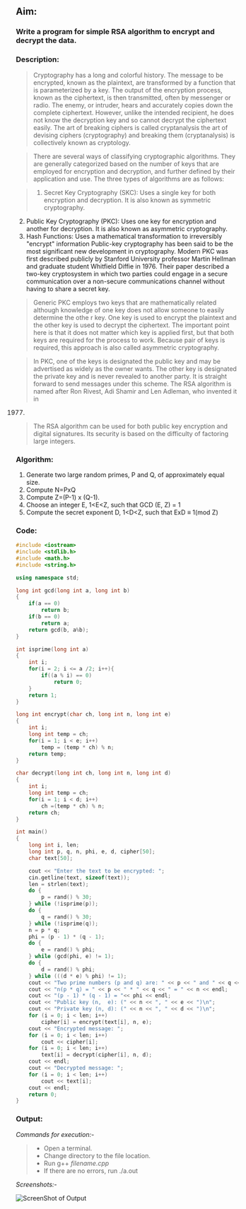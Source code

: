 ## Aim:
### Write a program for simple RSA algorithm to encrypt and decrypt the data. 

### Description:

> Cryptography has a long and colorful history. The message to be encrypted, known as the plaintext, are transformed by a function that is parameterized by a key. The output of the encryption process, known as the ciphertext, is then transmitted, often by messenger or radio. The enemy, or intruder, hears and accurately copies down the complete ciphertext. However, unlike the intended recipient, he does not know the decryption key and so cannot decrypt the ciphertext easily. The art
of breaking ciphers is called cryptanalysis the art of devising ciphers (cryptography) and breaking them (cryptanalysis) is collectively known as cryptology.

> There are several ways of classifying cryptographic
algorithms. They are generally categorized based on the number of keys that are employed for encryption and decryption, and further defined
by their application and use. The three types of algorithms are as follows:

> 1. Secret Key Cryptography (SKC): Uses a single key for both encryption and decryption. It is also known as symmetric cryptography.
2. Public Key Cryptography (PKC): Uses one key for encryption and another for decryption. It is also known as asymmetric cryptography.
3. Hash Functions: Uses a mathematical transformation to irreversibly "encrypt" information Public-key cryptography has been said to be the most significant new development in cryptography. Modern PKC was first described publicly by Stanford University professor Martin Hellman and graduate student Whitfield Diffie in 1976. Their paper described a two-key cryptosystem in which two parties could engage in a secure communication over a non-secure communications channel without having to share a secret key.

> Generic PKC employs two keys that are mathematically related although knowledge of one key does not allow someone to easily determine the othe
r key. One key is used to encrypt the plaintext and the other key is used to decrypt the ciphertext. The important point here is that it does not matter which key is applied first, but that both keys are required for the process to work. Because pair of keys is required, this approach is also called asymmetric cryptography.

> In PKC, one of the keys is designated the public key and may be advertised as widely as the owner wants. The other key is designated the private key and is never revealed to another party. It is straight forward to send messages under this scheme. The RSA algorithm is named after Ron Rivest, Adi Shamir and Len Adleman, who invented it in
1977.

> The RSA algorithm can be used for both public key encryption and digital signatures. Its security is based on the difficulty of factoring large integers.

### Algorithm:
1. Generate two large random primes, P and Q, of approximately equal size.
2. Compute N=PxQ
3. Compute Z=(P-1) x (Q-1).
4. Choose an integer E, 1<E<Z, such that GCD (E, Z) = 1
5. Compute the secret exponent D, 1<D<Z, such that ExD ≡ 1(mod Z) 

### Code:
```cpp
#include <iostream>
#include <stdlib.h>
#include <math.h>
#include <string.h>

using namespace std;

long int gcd(long int a, long int b)
{
	if(a == 0)
		return b;
	if(b == 0)
		return a;
	return gcd(b, a%b);
}

int isprime(long int a)
{
	int i;
	for(i = 2; i <= a /2; i++){
		if((a % i) == 0)
			return 0;
	}
	return 1;
}

long int encrypt(char ch, long int n, long int e)
{
	int i;
	long int temp = ch;
	for(i = 1; i < e; i++)
		temp = (temp * ch) % n;
	return temp;
}

char decrypt(long int ch, long int n, long int d)
{
	int i;
	long int temp = ch;
	for(i = 1; i < d; i++)
		ch =(temp * ch) % n;
	return ch;
}

int main()
{
	long int i, len;
	long int p, q, n, phi, e, d, cipher[50];
	char text[50];

	cout << "Enter the text to be encrypted: ";
	cin.getline(text, sizeof(text));
	len = strlen(text);
	do {
		p = rand() % 30;
	} while (!isprime(p));
	do {
		q = rand() % 30;
	} while (!isprime(q));
	n = p * q;
	phi = (p - 1) * (q - 1);
	do {
		e = rand() % phi;
	} while (gcd(phi, e) != 1);
	do {
		d = rand() % phi;
	} while (((d * e) % phi) != 1);
	cout << "Two prime numbers (p and q) are: " << p << " and " << q << endl;
	cout << "n(p * q) = " << p << " * " << q << " = " << n << endl;
	cout << "(p - 1) * (q - 1) = "<< phi << endl;
	cout << "Public key (n,  e): (" << n << ", " << e << ")\n";
	cout << "Private key (n, d): (" << n << ", " << d << ")\n";
	for (i = 0; i < len; i++)
		cipher[i] = encrypt(text[i], n, e);
	cout << "Encrypted message: ";
	for (i = 0; i < len; i++)
		cout << cipher[i];
	for (i = 0; i < len; i++)
		text[i] = decrypt(cipher[i], n, d);
	cout << endl;
	cout << "Decrypted message: ";
	for (i = 0; i < len; i++)
		cout << text[i];
	cout << endl;
	return 0;
}
```
### Output:
*Commands for execution:-*

> * Open a terminal.
> * Change directory to the file location.
> * Run g++ *filename.cpp* 
> * If there are no errors, run ./a.out

*Screenshots:-*

![ScreenShot of Output](rsa.png)

